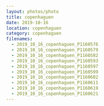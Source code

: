 ```yaml
---
layout: photos/photo
title: copenhaguen
date: 2019-10-16
location: copenhaguen
category: copenhaguen
filenames:
  - 2019_10_16_copenhaguen_P1160576
  - 2019_10_16_copenhaguen_P1160579
  - 2019_10_16_copenhaguen_P1160582
  - 2019_10_16_copenhaguen_P1160593
  - 2019_10_16_copenhaguen_P1160597
  - 2019_10_16_copenhaguen_P1160599
  - 2019_10_16_copenhaguen_P1160602
  - 2019_10_16_copenhaguen_P1160611
  - 2019_10_16_copenhaguen_P1160619
  - 2019_10_16_copenhaguen_P1160621
---
```


